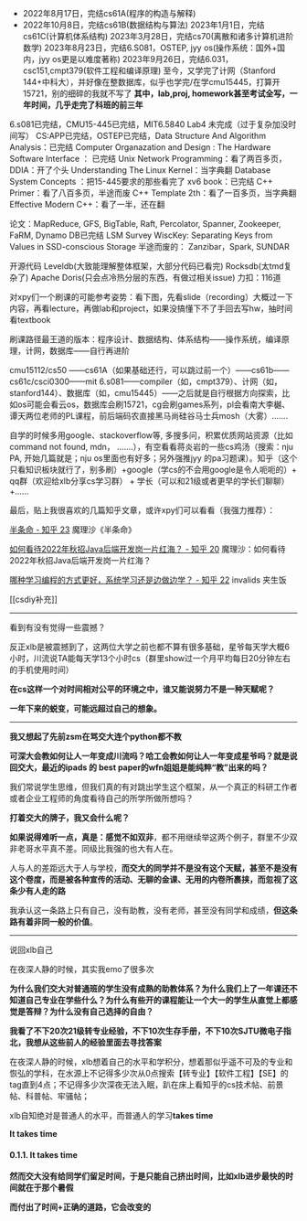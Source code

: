 * 2022年8月17日，完结cs61A(程序的构造与解释)
* 2022年10月8日，完结cs61B(数据结构与算法)
2023年1月1日，完结cs61C(计算机体系结构)
2023年3月28日，完结cs70(离散和诸多计算机进阶数学)
2023年8月23日，完结6.S081，OSTEP, jyy os(操作系统：国外+国内，jyy os更是以难度著称)
2023年9月26日，完结6.031，csc151,cmpt379(软件工程和编译原理)
至今，又学完了计网（Stanford 144+中科大），并好像在整数据库，似乎也学完/在学cmu15445，打算开15721，别的细碎的我就不写了
**其中，lab,proj, homework甚至考试全写，一年时间，几乎走完了科班的前三年**




6.s081已完结，CMU15-445已完结，MIT6.5840 Lab4 未完成（过于复杂加没时间写）
CS:APP已完结，OSTEP已完结，Data Structure And Algorithm Analysis：已完结
Computer Organazation and Design : The Hardware Software Interface ： 已完结
Unix Network Programming：看了两百多页， DDIA：开了个头
Understanding The Linux Kernel：当字典翻
Database System Concepts ：把15-445要求的那些看完了
xv6 book：已完结
C++ Primer：看了八百多页，半途而废
C++ Template 2th：看了一百多页，当字典翻
Effective Modern C++：看了一半，还在翻

论文：MapReduce, GFS, BigTable, Raft, Percolator, Spanner, Zookeeper, FaRM, Dynamo DB已完结
LSM Survey
WiscKey: Separating Keys from Values in SSD-conscious Storage
半途而废的：
Zanzibar，Spark, SUNDAR

开源代码
Leveldb(大致能理解整体框架，大部分代码已看完)
Rocksdb(太tmd复杂了)
Apache Doris(只会点冷热分层的东西，有做过相关issue)
力扣：116道


对xpy们一个刷课的可能参考姿势：看下图，先看slide（recording）大概过一下内容，再看lecture，再做lab和project，如果没搞懂下不了手回去写hw，抽时间看textbook


刷课路径最王道的版本：程序设计、数据结构、体系结构——操作系统，编译原理，计网，数据库——自行再进阶

cmu15112/cs50 ——cs61A（如果基础还行，可以跳过前一个）——cs61b——cs61c/csci0300——mit 6.s081——compiler（如，cmpt379）、计网（如，stanford144）、数据库（如，cmu15445）——之后就是自行根据方向探索，比如os可能会看云os，数据库会刷15721，cg会刷games系列，pl会看南大李樾、谭天两位老师的PL课程，前后端码农直接黑马尚硅谷马士兵mosh（大雾）.......

自学的时候多用google、stackoverflow等, 多搜多问，积累优质网站资源（比如command not found, mdn， .......），有空看看蒋炎岩的一些cs鸡汤（搜索：nju PA, 开始几篇就是；nju os里面也有好多；另外强推jyy 的pa习题课）。知乎（这个只看知识板块就行了，别多刷）+google（学cs的不会用google是令人呃呃的）+ qq群（欢迎给xlb分享cs学习群） + 学长（可以和21级或者更早的学长们聊聊） +......

最后，贴上我很喜欢的几篇知乎文章，或许xpy们可以看看（我强力推荐）：

[半条命 - 知乎 23](https://zhuanlan.zhihu.com/p/84927997) 魔理沙《半条命》

[如何看待2022年秋招Java后端开发岗一片红海？ - 知乎 20](https://www.zhihu.com/question/471105298/answer/1995471916) 魔理沙：如何看待2022年秋招Java后端开发岗一片红海？

[哪种学习编程的方式更好，系统学习还是边做边学？ - 知乎 22](https://www.zhihu.com/question/21326179/answer/2532074457) invalids 夹生饭

[[csdiy补充]]

---
看到有没有觉得一些震撼？

反正xlb是被震撼到了，这两位大学之前也都不算有很多基础，星爷每天学大概6小时，川流说TA能每天学13个小时cs（群里show过一个月平均每日20分钟左右的手机使用时间）

**在cs这样一个对时间相对公平的环境之中，谁又能说努力不是一种天赋呢？**

**一年下来的蜕变，可能远超过自己的想象。**

---

**我又想起了先前zsm在骂交大连个python都不教**

**可深大会教如何让人一年变成川流吗？哈工会教如何让人一年变成星爷吗？就是说回交大，最近的ipads 的 best paper的wfn姐姐是能纯粹“教”出来的吗？**

我们常说学生思维，但我们真的有对跳出学生这个框架，从一个真正的科研工作者或者企业工程师的角度看待自己的所学所做所想吗？

**打着交大的牌子，我又会什么呢？**

**如果说得难听一点，真是：感觉不如双非**，都不用继续举这两个例子，群里不少双非老哥水平真不差。同级比我强的也大有人在。

人与人的差距远大于人与学校，**而交大的同学并不是没有这个天赋，甚至不是没有这个卷度，而是被各种宣传的活动、无聊的金课、无用的内卷所裹挟，而忽视了这条少有人走的路**

我承认这一条路上只有自己，没有助教，没有老师，甚至没有同学和成绩，**但这条路有着非同一般的价值**。

---

说回xlb自己

在夜深人静的时候，其实我emo了很多次

**为什么我们交大对普通班的学生没有成熟的助教体系？为什么我们上了一年课还不知道自己专业在学些什么？为什么有些开的课程能让一个大一的学生从直觉上都感觉是答辩？为什么没有自己选择的自由？**

**我看了不下20次21级转专业经验，不下10次生存手册，不下10次SJTU微电子指北，我想从这些前人的经验里面去寻找答案**

在夜深人静的时候，xlb想着自己的水平和学积分，想着那似乎遥不可及的专业和恢弘的学科，在水源上不记得多少次从0点搜索【转专业】【软件工程】【SE】的tag直到4点；不记得多少次深夜无法入眠，趴在床上看知乎的cs技术帖、前景帖、科普帖、牢骚帖；

xlb自知绝对是普通人的水平，而普通人的学习**takes time**

**It takes time**

#### 0.1.1. [](https://shuiyuan.sjtu.edu.cn/t/topic/214371/123#it-takes-time-3)It takes time

**然而交大没有给同学们留足时间，于是只能自己挤出时间，比如xlb进步最快的时间就在于那个暑假**

**而付出了时间+正确的道路，它会改变的**